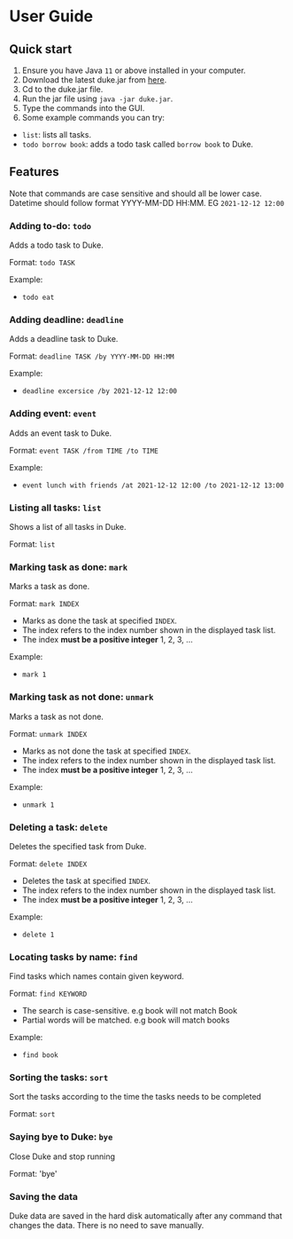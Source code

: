 # User Guide

## Quick start

1. Ensure you have Java `11` or above installed in your computer.
2. Download the latest duke.jar from [here](https://github.com/bojie3/ip/releases/tag/BCD-Extension).
3. Cd to the duke.jar file.
4. Run the jar file using `java -jar duke.jar`.
5. Type the commands into the GUI. 
6. Some example commands you can try:
- `list`: lists all tasks.
- `todo borrow book`: adds a todo task called `borrow book` to Duke.

## Features 
Note that commands are case sensitive and should all be lower case.
Datetime should follow format YYYY-MM-DD HH:MM. EG `2021-12-12 12:00`

### Adding to-do: `todo`

Adds a todo task to Duke.

Format: `todo TASK`

Example: 
- `todo eat`


### Adding deadline: `deadline`

Adds a deadline task to Duke.

Format: `deadline TASK /by YYYY-MM-DD HH:MM`

Example:
- `deadline excersice /by 2021-12-12 12:00`


### Adding event: `event`

Adds an event task to Duke.

Format: `event TASK /from TIME /to TIME`

Example:
- `event lunch with friends /at 2021-12-12 12:00 /to 2021-12-12 13:00`


### Listing all tasks: `list`

Shows a list of all tasks in Duke.

Format: `list`


### Marking task as done: `mark`

Marks a task as done.

Format: `mark INDEX`
- Marks as done the task at specified `INDEX`. 
- The index refers to the index number shown in the displayed task list. 
- The index **must be a positive integer** 1, 2, 3, …

Example:
- `mark 1`


### Marking task as not done: `unmark`

Marks a task as not done.

Format: `unmark INDEX`
- Marks as not done the task at specified `INDEX`. 
- The index refers to the index number shown in the displayed task list. 
- The index **must be a positive integer** 1, 2, 3, …

Example:
- `unmark 1`


### Deleting a task: `delete`

Deletes the specified task from Duke.

Format: `delete INDEX`
- Deletes the task at specified `INDEX`. 
- The index refers to the index number shown in the displayed task list. 
- The index **must be a positive integer** 1, 2, 3, …

Example:
- `delete 1`


### Locating tasks by name: `find`

Find tasks which names contain given keyword.

Format: `find KEYWORD`
- The search is case-sensitive. e.g book will not match Book
- Partial words will be matched. e.g book will match books

Example:
- `find book`


### Sorting the tasks: `sort`

Sort the tasks according to the time the tasks needs to be completed

Format: `sort`


### Saying bye to Duke: `bye`

Close Duke and stop running

Format: 'bye'


### Saving the data
Duke data are saved in the hard disk automatically after any command that changes the data. 
There is no need to save manually.
